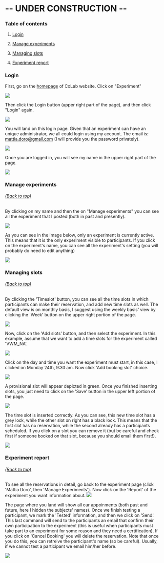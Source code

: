# -- UNDER CONSTRUCTION --

### Table of contents <a name="toc"></a>

1. [Login](#login)

2. [Manage experiments](#manageexp)

3. [Managing slots](#manageslots)

4. [Experiment report](#report)

### Login <a name="login"></a> 
First, go on the [homepage](http://colab.psy.unipd.it/) of CoLab website. Click on "Experiment" 

![](1_home.png)

Then click the Login button (upper right part of the page), and then click "Login" again.

![](2_booking1.png)

You will land on this login page. 
Given that an experiment can have an unique administrator, we all could login using my account.
The email is: mattia.doro@gmail.com (I will provide you the password privately).

![](3_login.png)

Once you are logged in, you will see my name in the upper right part of the page.

![](4_login2.png)

### Manage experiments <a name="manageexp"></a>
###### [(Back to top)](#toc)

By clicking on my name and then the on "Manage experiments" you can see all the experiment that I posted (both in past and presently).

![](5_manageexp.png)

As you can see in the image below, only an experiment is currently active. This means that it is the only experiment visible to participants. If you click on the experiment's name, you can see all the experiment's setting (you will probably do need to edit anything)

![](6_exps.png)

### Managing slots <a name="manageslots"></a>
###### [(Back to top)](#toc)

By clicking the 'Timeslot' button, you can see all the time slots in which participants can make their reservation, and add new time slots as well. The default view is on monthly basis, I suggest using the weekly basis' view by clicking the 'Week' button on the upper right portion of the page.

![](7_slots.png)

Now, click on the 'Add slots' button, and then select the experiment. In this example, assume that we want to add a time slots for the experiment called 'VWM_NA'.

![](8_addslots.png)

Click on the day and time you want the experiment must start, in this case, I clicked on Monday 24th, 9:30 am. Now click 'Add booking slot' choice.

![](9_addslots2.png)

A provisional slot will appear depicted in green. Once you finished inserting slots, you just need to click on the 'Save' button in the upper left portion of the page.

![](10_addslots3.png)

The time slot is inserted correctly. As you can see, this new time slot has a grey lock, while the other slot on right has a black lock. This means that the first slot has no reservation, while the second already has a participants scheduled. If you click on a slot you can remove it (but be careful and check first if someone booked on that slot, because you should email them first!).

![](11_newslot.png)

### Experiment report <a name="report"></a>
###### [(Back to top)](#toc)

To see all the reservations in detail, go back to the experiment page (click 'Mattia Doro', then 'Manage Experiments').
Now click on the 'Report' of the experiment you want information about.
![](6_exps.png)


The page where you land will show all our appoinments (both past and future, here I hidden the subjects' names).
Once we finish testing a participant, we mark the 'Tested' information, and then we click on 'Send'. This last command will send to the participants an email that confirm their own participation to the experiment (this is useful when participants must take part to an experiment for some reason and they need a certification).
If you click on 'Cancel Booking' you will delete the reservation. Note that once you do this, you can retreive the participant's name (so be careful). Usually, if we cannot test a participant we email him/her before.

![](11_report.png)
